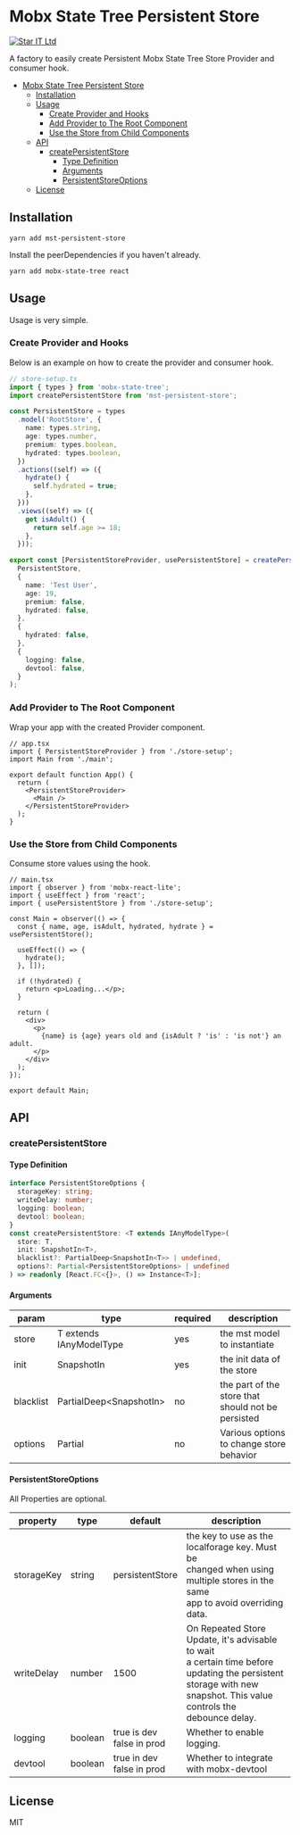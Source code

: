 # Mobx State Tree Persistent Store

[![Star IT Ltd](https://staritltd.com/wp-content/uploads/2019/10/Web_Logo_of_Star_IT_158x80.png)](https://staritltd.com)

A factory to easily create Persistent Mobx State Tree Store Provider and consumer hook.

- [Mobx State Tree Persistent Store](#mobx-state-tree-persistent-store)
  - [Installation](#installation)
  - [Usage](#usage)
    - [Create Provider and Hooks](#create-provider-and-hooks)
    - [Add Provider to The Root Component](#add-provider-to-the-root-component)
    - [Use the Store from Child Components](#use-the-store-from-child-components)
  - [API](#api)
    - [createPersistentStore](#createpersistentstore)
      - [Type Definition](#type-definition)
      - [Arguments](#arguments)
      - [PersistentStoreOptions](#persistentstoreoptions)
  - [License](#license)

## Installation

`yarn add mst-persistent-store`

Install the peerDependencies if you haven't already.

`yarn add mobx-state-tree react`

## Usage

Usage is very simple.

### Create Provider and Hooks

Below is an example on how to create the provider and consumer hook.

```ts
// store-setup.ts
import { types } from 'mobx-state-tree';
import createPersistentStore from 'mst-persistent-store';

const PersistentStore = types
  .model('RootStore', {
    name: types.string,
    age: types.number,
    premium: types.boolean,
    hydrated: types.boolean,
  })
  .actions((self) => ({
    hydrate() {
      self.hydrated = true;
    },
  }))
  .views((self) => ({
    get isAdult() {
      return self.age >= 18;
    },
  }));

export const [PersistentStoreProvider, usePersistentStore] = createPersistentStore(
  PersistentStore,
  {
    name: 'Test User',
    age: 19,
    premium: false,
    hydrated: false,
  },
  {
    hydrated: false,
  },
  {
    logging: false,
    devtool: false,
  }
);
```

### Add Provider to The Root Component

Wrap your app with the created Provider component.

```tsx
// app.tsx
import { PersistentStoreProvider } from './store-setup';
import Main from './main';

export default function App() {
  return (
    <PersistentStoreProvider>
      <Main />
    </PersistentStoreProvider>
  );
}
```

### Use the Store from Child Components

Consume store values using the hook.

```tsx
// main.tsx
import { observer } from 'mobx-react-lite';
import { useEffect } from 'react';
import { usePersistentStore } from './store-setup';

const Main = observer(() => {
  const { name, age, isAdult, hydrated, hydrate } = usePersistentStore();

  useEffect(() => {
    hydrate();
  }, []);

  if (!hydrated) {
    return <p>Loading...</p>;
  }

  return (
    <div>
      <p>
        {name} is {age} years old and {isAdult ? 'is' : 'is not'} an adult.
      </p>
    </div>
  );
});

export default Main;
```

## API

### createPersistentStore

#### Type Definition

```ts
interface PersistentStoreOptions {
  storageKey: string;
  writeDelay: number;
  logging: boolean;
  devtool: boolean;
}
const createPersistentStore: <T extends IAnyModelType>(
  store: T,
  init: SnapshotIn<T>,
  blacklist?: PartialDeep<SnapshotIn<T>> | undefined,
  options?: Partial<PersistentStoreOptions> | undefined
) => readonly [React.FC<{}>, () => Instance<T>];
```

#### Arguments

| param     | type                            | required | description                                        |
| --------- | ------------------------------- | -------- | -------------------------------------------------- |
| store     | T extends IAnyModelType         | yes      | the mst model to instantiate                       |
| init      | SnapshotIn<T>                   | yes      | the init data of the store                         |
| blacklist | PartialDeep<SnapshotIn<T>>      | no       | the part of the store that should not be persisted |
| options   | Partial<PersistentStoreOptions> | no       | Various options to change store behavior           |

#### PersistentStoreOptions

All Properties are optional.

| property   | type    | default                      | description                                                                                                                                                                 |
| ---------- | ------- | ---------------------------- | --------------------------------------------------------------------------------------------------------------------------------------------------------------------------- |
| storageKey | string  | persistentStore              | the key to use as the localforage key. Must be <br>changed when using multiple stores in the same<br>app to avoid overriding data.                                          |
| writeDelay | number  | 1500                         | On Repeated Store Update, it's advisable to wait<br>a certain time before updating the persistent <br>storage with new snapshot. This value controls the<br>debounce delay. |
| logging    | boolean | true is dev<br>false in prod | Whether to enable logging.                                                                                                                                                  |
| devtool    | boolean | true in dev<br>false in prod | Whether to integrate with mobx-devtool                                                                                                                                      |

## License

MIT
